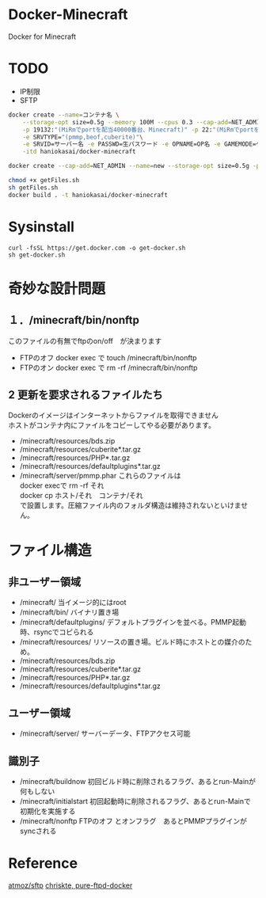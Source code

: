 # Docker-Minecraft
Docker for Minecraft

# TODO
- IP制限
- SFTP

```bash
docker create --name=コンテナ名 \
	--storage-opt size=0.5g --memory 100M --cpus 0.3 --cap-add=NET_ADMIN \
	-p 19132:"(MiRmでportを配当40000番台、Minecraft)" -p 22:"(MiRmでportを配当5万番台、FTP)" -p  8080:"(MiRmでportを配当30000番台、WebパネorIpv6)"   \
	-e SRVTYPE="(pmmp,beof,cuberite)"\
	-e SRVID=サーバー名 -e PASSWD=生パスワード -e OPNAME=OP名 -e GAMEMODE=ゲームモード -e WORLDTYPE=ワールド -e DIFFICULTY=難易度 -e PERMISSION=権限  -e SRVDOMAIN=サーバーのドメイン \
	-itd haniokasai/docker-minecraft
```

```bash
docker create --cap-add=NET_ADMIN --name=new --storage-opt size=0.5g -p 20001:19132/udp -p 20002:22 -p  20003:8080  -e SRVTYPE=pmmp -e SRVID=new -e PASSWD=test -it haniokasai/docker-minecraft　(
```

```bash
chmod +x getFiles.sh
sh getFiles.sh
docker build . -t haniokasai/docker-minecraft
```

# Sysinstall

```
curl -fsSL https://get.docker.com -o get-docker.sh
sh get-docker.sh
```

# 奇妙な設計問題

## １．/minecraft/bin/nonftp
このファイルの有無でftpのon/off　が決まります <br>
- FTPのオフ
	docker exec で touch /minecraft/bin/nonftp <br>
- FTPのオン
	docker exec で rm -rf /minecraft/bin/nonftp <br>

## 2 更新を要求されるファイルたち
Dockerのイメージはインターネットからファイルを取得できません<br>
ホストがコンテナ内にファイルをコピーしてやる必要があります。<br>
- /minecraft/resources/bds.zip
- /minecraft/resources/cuberite*.tar.gz
- /minecraft/resources/PHP*.tar.gz
- /minecraft/resources/defaultplugins*.tar.gz
- /minecraft/server/pmmp.phar
これらのファイルは<br>
docker execで rm -rf それ<br>
docker cp ホスト/それ　コンテナ/それ<br>
で設置します。圧縮ファイル内のフォルダ構造は維持されないといけません。



# ファイル構造
## 非ユーザー領域
- /minecraft/  当イメージ的にはroot
- /minecraft/bin/ バイナリ置き場
- /minecraft/defaultplugins/ デフォルトプラグインを並べる。PMMP起動時、rsyncでコピられる
- /minecraft/resources/  リソースの置き場。ビルド時にホストとの媒介のため。
- /minecraft/resources/bds.zip
- /minecraft/resources/cuberite*.tar.gz
- /minecraft/resources/PHP*.tar.gz
- /minecraft/resources/defaultplugins*.tar.gz
## ユーザー領域
- /minecraft/server/ サーバーデータ、FTPアクセス可能

## 識別子
- /minecraft/buildnow 初回ビルド時に削除されるフラグ、あるとrun-Mainが何もしない
- /minecraft/initialstart  初回起動時に削除されるフラグ、あるとrun-Mainで初期化を実施する
- /minecraft/nonftp FTPのオフ とオンフラグ　あるとPMMPプラグインがsyncされる
# Reference
[atmoz/sftp](https://github.com/atmoz/sftp)
[chriskte, pure-ftpd-docker](https://github.com/chriskite/pure-ftpd-docker)
